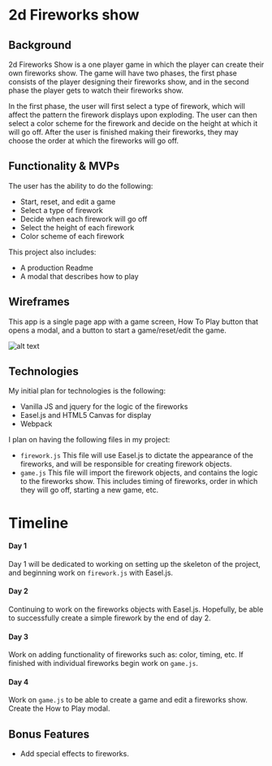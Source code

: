 # 2d Fireworks show

## Background

2d Fireworks Show is a one player game in which the player can create their own fireworks show. The game will have two phases, the first phase consists of the player designing their fireworks show, and in the second phase the player gets to watch their fireworks show.

In the first phase, the user will first select a type of firework, which will affect the pattern the firework displays upon exploding. The user can then select a color scheme for the firework and decide on the height at which it will go off. After the user is finished making their fireworks, they may choose the order at which the fireworks will go off.


## Functionality & MVPs

The user has the ability to do the following:

-  Start, reset, and edit a game
-  Select a type of firework
-  Decide when each firework will go off
-  Select the height of each firework
-  Color scheme of each firework

This project also includes:

-  A production Readme
-  A modal that describes how to play


## Wireframes

This app is a single page app with a game screen, How To Play button that opens a modal, and a button to start a game/reset/edit the game.

![alt text](http://res.cloudinary.com/roscoe/image/upload/v1501444952/soccer_wireframe_kcp129.png)

## Technologies
  My initial plan for technologies is the following:
  -  Vanilla JS and jquery for the logic of the fireworks
  -  Easel.js and HTML5 Canvas for display
  -  Webpack
  
  I plan on having the following files in my project:

  - ```firework.js``` This file will use Easel.js to dictate the appearance of the fireworks, and will be responsible for creating firework objects.
  - ```game.js``` This file will import the firework objects, and contains the logic to the fireworks show. This includes timing of fireworks, order in which they will go off, starting a new game, etc.


# Timeline

#### Day 1
  Day 1 will be dedicated to working on setting up the skeleton of the project, and beginning work on ```firework.js``` with Easel.js.

#### Day 2
  Continuing to work on the fireworks objects with Easel.js. Hopefully, be able to successfully create a simple firework by the end of day 2.

#### Day 3
  Work on adding functionality of fireworks such as: color, timing, etc. If finished with individual fireworks begin work on ```game.js```.

#### Day 4
  Work on ```game.js``` to be able to create a game and edit a fireworks show. Create the How to Play modal.

## Bonus Features

  - Add special effects to fireworks.
